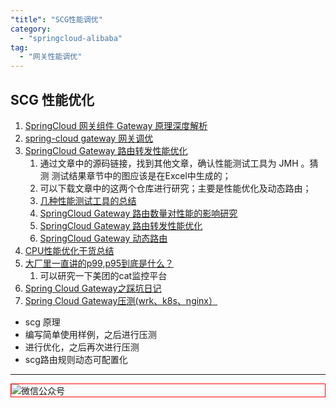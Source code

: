 ```yaml
---
"title": "SCG性能调优"
category:
  - "springcloud-alibaba"
tag:
  - "网关性能调优"
---
```


## SCG 性能优化


1. [SpringCloud 网关组件 Gateway 原理深度解析](https://zhuanlan.zhihu.com/p/614977890)
2. [spring-cloud gateway 网关调优](https://cloud.tencent.com/developer/article/1926643)
3. [SpringCloud Gateway 路由转发性能优化](https://blog.csdn.net/dongjia9/article/details/129624365)
   1. 通过文章中的源码链接，找到其他文章，确认性能测试工具为 JMH 。猜测 测试结果章节中的图应该是在Excel中生成的；
   2. 可以下载文章中的这两个仓库进行研究；主要是性能优化及动态路由；
   3. [几种性能测试工具的总结](https://insights.thoughtworks.cn/performance-testing-tools/)
   4. [SpringCloud Gateway 路由数量对性能的影响研究](https://xie.infoq.cn/article/d39fde1ce527ec2c3c6750c4c)
   5. [SpringCloud Gateway 路由转发性能优化](https://xie.infoq.cn/article/bebacc42bad0712638ba3231e)
   6. [SpringCloud Gateway 动态路由](https://xie.infoq.cn/article/0ae4f61ce6c67a651d94678a8)
4. [CPU性能优化干货总结](https://heapdump.cn/article/4436607)
5. [大厂里一直讲的p99,p95到底是什么？](https://juejin.cn/post/7057415444109459487)
   1. 可以研究一下美团的cat监控平台
6. [Spring Cloud Gateway之踩坑日记](https://blog.csdn.net/manzhizhen/article/details/115386684)
7. [Spring Cloud Gateway压测(wrk、k8s、nginx）](https://blog.csdn.net/lizz861109/article/details/103972775)




- scg 原理 
- 编写简单使用样例，之后进行压测
- 进行优化，之后再次进行压测
- scg路由规则动态可配置化



---

<img style="border:1px red solid; display:block; margin:0 auto;" src="https://tianqingxiaozhu.oss-cn-shenzhen.aliyuncs.com/img/qrcode.jpg" alt="微信公众号" />



